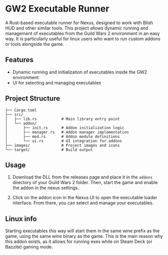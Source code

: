 # GW2 Executable Runner

A Rust-based executable runner for Nexus, designed to work with Blish HUD and other similar tools. This project allows dynamic running and management of executables from the Guild Wars 2 environment in an easy way. It is particularly useful for linux users who want to run custom addons or tools alongside the game.

## Features
- Dynamic running and initialization of executables inside the GW2 environment
- UI for selecting and managing executables

## Project Structure
```
├── Cargo.toml
├── src/
│   ├── lib.rs           # Main library entry point
│   └── addon/
│       ├── init.rs      # Addon initialization logic
│       ├── manager.rs   # Addon manager implementation
│       ├── mod.rs       # Addon module definitions
│       └── ui.rs        # UI integration for addons
├── images/              # Project images and icons
└── target/              # Build output
```

## Usage
1. Download the DLL from the releases page and place it in the `addons` directory of your Guild Wars 2 folder.
Then, start the game and enable the addon in the nexus settings.

2. Click on the addon icon in the Nexus UI to open the executable loader interface. From there, you can select and manage your executables.


## Linux info
Starting executables this way will start them in the same wine prefix as the game, using the same wine binary as the game.
This is the main reason why this addon exists, as it allows for running exes while on Steam Deck (or Bazzite) gaming mode.
